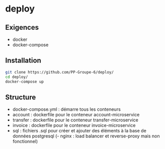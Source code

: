 # deploy

## Exigences
  - docker
  - docker-compose

## Installation
```bash
git clone https://github.com/PP-Groupe-6/deploy/
cd deploy/
docker-compose up
```
## Structure
  - docker-compose.yml : démarre tous les conteneurs 
  - account : dockerfile pour le conteneur account-microservice
  - transfer : dockerfile pour le conteneur transfer-microservice
  - invoice : dockerfile pour le conteneur invoice-microservice
  - sql : fichiers .sql pour créer et ajouter des éléments à la base de données postgresql
 (- nginx : load balancer et reverse-proxy mais non fonctionnel)
 
 
